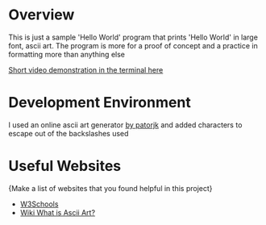 # Overview

This is just a sample 'Hello World' program that prints 'Hello World' in large font, ascii art. The program is more for a proof of concept and a practice in formatting more than anything else

[Short video demonstration in the terminal here](https://youtu.be/CHa0jZbcPf4)

# Development Environment

I used an online ascii art generator [by patorjk](https://patorjk.com/software/taag/#p=display&f=Graffiti&t=Type%20Something%20) and added characters to escape out of the backslashes used

# Useful Websites

{Make a list of websites that you found helpful in this project}
* [W3Schools](https://www.w3schools.com/python/)
* [Wiki What is Ascii Art?](https://en.wikipedia.org/wiki/ASCII_art)